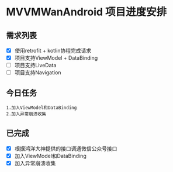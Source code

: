 # MVVMWanAndroid 项目进度安排
## 需求列表
- [x] 使用retrofit + kotlin协程完成请求
- [x] 项目支持ViewModel + DataBinding
- [ ] 项目支持LiveData
- [ ] 项目支持Navigation

## 今日任务
    1.加入ViewModel和DataBinding
    2.加入异常崩溃收集

## 已完成
- [x] 根据鸿洋大神提供的接口调通微信公众号接口
- [x] 加入ViewModel和DataBinding
- [x] 加入异常崩溃收集
